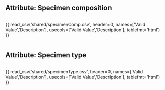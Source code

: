 ## Attribute: Specimen composition

<div style="max-height:450px; overflow-x: hidden; overflow-y: auto;">

{{ read_csv('shared/specimenComp.csv', header=0, names=['Valid Value','Description'], usecols=['Valid Value','Description'], tablefmt='html') }}

</div>

## Attribute: Specimen type

<div style="max-height:450px; overflow-x: hidden; overflow-y: auto;">

{{ read_csv('shared/specimenType.csv', header=0, names=['Valid Value','Description'], usecols=['Valid Value','Description'], tablefmt='html') }}

</div>
